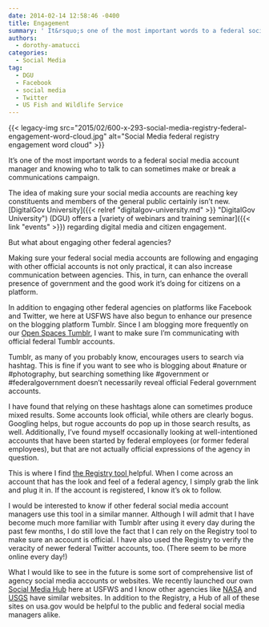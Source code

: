 ```yaml
---
date: 2014-02-14 12:58:46 -0400
title: Engagement
summary: ' It&rsquo;s one of the most important words to a federal social media account manager and knowing who to talk to can sometimes make or break a communications campaign. The idea of making sure your social media accounts are reaching key constituents and members of'
authors:
  - dorothy-amatucci
categories:
  - Social Media
tag:
  - DGU
  - Facebook
  - social media
  - Twitter
  - US Fish and Wildlife Service
---
```


{{< legacy-img src="2015/02/600-x-293-social-media-registry-federal-engagement-word-cloud.jpg" alt="Social Media federal registry engagement word cloud" >}}

It’s one of the most important words to a federal social media account manager and knowing who to talk to can sometimes make or break a communications campaign.

The idea of making sure your social media accounts are reaching key constituents and members of the general public certainly isn’t new. [DigitalGov University]({{< relref "digitalgov-university.md" >}} "DigitalGov University") (DGU) offers a [variety of webinars and training seminar]({{< link "events" >}}) regarding digital media and citizen engagement.

But what about engaging other federal agencies?

Making sure your federal social media accounts are following and engaging with other official accounts is not only practical, it can also increase communication between agencies. This, in turn, can enhance the overall presence of government and the good work it’s doing for citizens on a platform.

In addition to engaging other federal agencies on platforms like Facebook and Twitter, we here at USFWS have also begun to enhance our presence on the blogging platform Tumblr. Since I am blogging more frequently on our [Open Spaces Tumblr](http://usfws.tumblr.com/), I want to make sure I’m communicating with official federal Tumblr accounts.

Tumblr, as many of you probably know, encourages users to search via hashtag. This is fine if you want to see who is blogging about #nature or #photography, but searching something like #government or #federalgovernment doesn’t necessarily reveal official Federal government accounts.

I have found that relying on these hashtags alone can sometimes produce mixed results. Some accounts look official, while others are clearly bogus. Googling helps, but rogue accounts do pop up in those search results, as well. Additionally, I’ve found myself occasionally looking at well-intentioned accounts that have been started by federal employees (or former federal employees), but that are not actually official expressions of the agency in question.

This is where I find <a href="http://www.usa.gov/Contact/verify-social-media.shtml" target="_blank">the Registry tool </a>helpful. When I come across an account that has the look and feel of a federal agency, I simply grab the link and plug it in. If the account is registered, I know it’s ok to follow.

I would be interested to know if other federal social media account managers use this tool in a similar manner. Although I will admit that I have become much more familiar with Tumblr after using it every day during the past few months, I do still love the fact that I can rely on the Registry tool to make sure an account is official. I have also used the Registry to verify the veracity of newer federal Twitter accounts, too. (There seem to be more online every day!)

What I would like to see in the future is some sort of comprehensive list of agency social media accounts or websites. We recently launched our own [Social Media Hub](http://www.fws.gov/home/socialmedia/) here at USFWS and I know other agencies like [NASA](http://www.nasa.gov/socialmedia/#.UuvJuxBdWSo) and [USGS](http://www.usgs.gov/socialmedia/) have similar websites. In addition to the Registry, a Hub of all of these sites on usa.gov would be helpful to the public and federal social media managers alike.